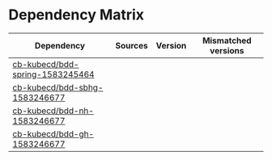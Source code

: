 # Dependency Matrix

Dependency | Sources | Version | Mismatched versions
---------- | ------- | ------- | -------------------
[cb-kubecd/bdd-spring-1583245464](https://github.com/cb-kubecd/bdd-spring-1583245464.git) |  | []() | 
[cb-kubecd/bdd-sbhg-1583246677](https://github.com/cb-kubecd/bdd-sbhg-1583246677.git) |  | []() | 
[cb-kubecd/bdd-nh-1583246677](https://github.com/cb-kubecd/bdd-nh-1583246677.git) |  | []() | 
[cb-kubecd/bdd-gh-1583246677](https://github.com/cb-kubecd/bdd-gh-1583246677.git) |  | []() | 
